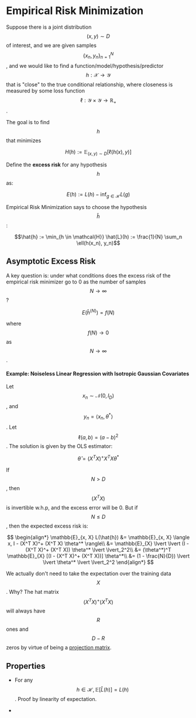 # Empirical Risk Minimization

Suppose there is a joint distribution $$(x, y ) \sim D$$ of
interest, and we are given samples $$\{x_n , y_n \}_{n=1}^N$$,
and we would like to find a function/model/hypothesis/predictor
$$h: \mathcal{X} \rightarrow \mathcal{Y}$$ that is "close" to the 
true conditional relationship, where closeness is measured
by some loss function $$\ell: \mathcal{Y} \times \mathcal{Y} \rightarrow
\mathbb{R}_+$$.

The goal is to find $$h$$ that minimizes

$$H(h) := \mathbb{E}_{(x,y) \sim D}[\ell(h(x), y)] $$

Define the **excess risk** for any hypothesis $$h$$ as:

$$E(h) := L(h) - \inf_{g \in \mathcal{H}} L(g)$$

Empirical Risk Minimization says to choose the hypothesis $$\hat{h}$$:

$$\hat{h} := \min_{h \in \mathcal{H}} \hat{L}(h) := \frac{1}{N} \sum_n \ell(h(x_n), y_n)$$

## Asymptotic Excess Risk

A key question is: under what conditions does the excess risk of 
the empirical risk minimizer go to 0 as the number of samples $$N \rightarrow \infty$$?

$$E(\hat{h}^{(N)}) = f(N)$$

where $$f(N) \rightarrow 0$$ as $$N \rightarrow \infty$$.

#### Example: Noiseless Linear Regression with Isotropic Gaussian Covariates

Let $$x_n \sim \mathcal{N}(0, I_D)$$, and $$y_n = \langle x_n ,\theta^* \rangle$$. Let $$\ell(a, b) = (a-b)^2$$.
The solution is given by the OLS estimator:

$$\hat{\theta} = (X^T X)^+ X^T X \theta^*$$

If $$N > D$$, then $$(X^T X)$$ is invertible w.h.p, and the excess error will be 0. But 
if $$N \leq D$$, then the expected excess risk is:

$$
\begin{align*}
\mathbb{E}_{x, X} L(\hat{h})
&= \mathbb{E}_{x, X} \langle x, I - (X^T X)^+ (X^T X) \theta^* \rangle\\
&= \mathbb{E}_{X} \lvert \lvert (I - (X^T X)^+ (X^T X)) \theta^* \lvert \lvert_2^2\\
&= (\theta^*)^T \mathbb{E}_{X} [(I - (X^T X)^+ (X^T X))] \theta^*\\
&= (1 - \frac{N}{D}) \lvert \lvert \theta^* \lvert \lvert_2^2
\end{align*}
$$

We actually don't need to take the expectation over the training data $$X$$. Why?
The hat matrix $$(X^T X)^+ (X^T X)$$ will always have $$R$$ ones and $$D-R$$ zeros
by virtue of being a [projection matrix](../machine_learning/supervised/leverage.md#hat-matrix).

## Properties

- For any $$h \in \mathcal{H}, \mathbb{E}[\hat{L}(h)] = L(h)$$. Proof by linearity of expectation.

- 